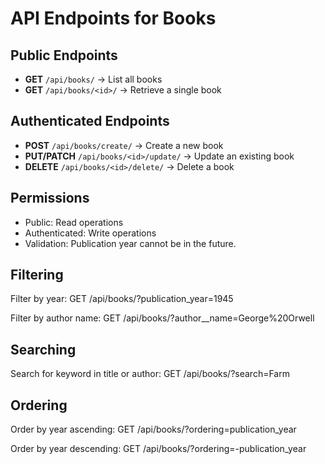 # API Endpoints for Books

## Public Endpoints
- **GET** `/api/books/` → List all books
- **GET** `/api/books/<id>/` → Retrieve a single book

## Authenticated Endpoints
- **POST** `/api/books/create/` → Create a new book
- **PUT/PATCH** `/api/books/<id>/update/` → Update an existing book
- **DELETE** `/api/books/<id>/delete/` → Delete a book

## Permissions
- Public: Read operations
- Authenticated: Write operations
- Validation: Publication year cannot be in the future.


## Filtering
Filter by year:
GET /api/books/?publication_year=1945

Filter by author name:
GET /api/books/?author__name=George%20Orwell

## Searching
Search for keyword in title or author:
GET /api/books/?search=Farm

## Ordering
Order by year ascending:
GET /api/books/?ordering=publication_year

Order by year descending:
GET /api/books/?ordering=-publication_year